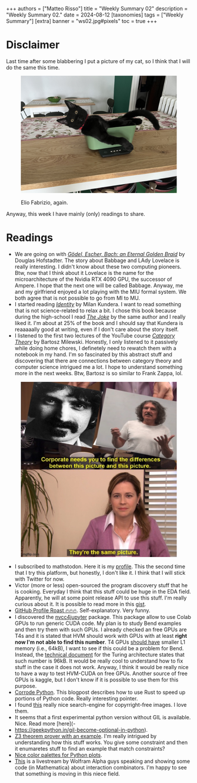 +++
authors = ["Matteo Risso"]
title = "Weekly Summary 02"
description = "Weekly Summary 02."
date = 2024-08-12
[taxonomies]
tags = ["Weekly Summary"]
[extra]
banner = "ws02.jpg#pixels"
toc = true
+++

# Disclaimer

Last time after some blabbering I put a picture of my cat, so I think that I will do the same this time.

<figure>

![ef](ef.jpg)
<figcaption>Elio Fabrizio, again.</figcaption>
</figure>

Anyway, this week I have mainly (only) readings to share.

# Readings
- We are going on with [*Gödel, Escher, Bach: an Eternal Golden Braid*](https://en.wikipedia.org/wiki/Gödel,_Escher,_Bach) by Douglas Hofstadter. The story about Babbage and LAdy Lovelace is really interesting. I didn't know about these two computing pioneers. Btw, now that I think about it Lovelace is the name for the microarchitecture of the Nvidia RTX 4090 GPU, the successor of Ampere. I hope that the next one will be called Babbage. Anyway, me and my girlfriend enjoyed a lot playing with the MIU formal system. We both agree that is not possible to go from MI to MU.
- I started reading [*Identity*](https://en.wikipedia.org/wiki/Identity_(novel)) by Milan Kundera. I want to read something that is not science-related to relax a bit. I chose this book because during the high-school I read [*The Joke*](https://en.wikipedia.org/wiki/The_Joke_(novel)) by the same author and I really liked it. I'm about at 25% of the book and I should say that Kundera is reaaaaally good at writing, even if I don't care about the story itself.
- I listened to the first two lectures of the YouTube course [*Category Theory*](https://www.youtube.com/playlist?list=PLbgaMIhjbmEnaH_LTkxLI7FMa2HsnawM_) by Bartosz Milewski. Honestly, I only listened to it passively while doing home chores, I definetely need to rewatch them with a notebook in my hand. I'm so fascinated by this abstract stuff and discovering that there are connections between category theory and computer science intrigued me a lot. I hope to understand something more in the next weeks. Btw, Bartosz is so similar to Frank Zappa, lol.
<figure>

![meme](meme.png)
</figure>

- I subscribed to mathstodon. Here it is my [profile](https://mathstodon.xyz/@mattrix96). This the second time that I try this platform, but honestly, I don't like it. I think that I will stick with Twitter for now.
- Victor (more or less) open-sourced the program discovery stuff that he is cooking. Everyday I think that this stuff could be huge in the EDA field. Apparently, he will at some point release API to use this stuff. I'm really curious about it. It is possible to read more in this [gist](https://gist.github.com/VictorTaelin/7fe49a99ebca42e5721aa1a3bb32e278).
- [GitHub Profile Roast 🔥🔥🔥](https://github-roast.pages.dev). Self-explanatory. Very funny.
- I discovered the [nvcc4jupyter](https://nvcc4jupyter.readthedocs.io/en/latest/usage.html) package. This package allow to use Colab GPUs to run generic CUDA code. My plan is to study Bend examples and then try them with such GPUs. I already checked an free GPUs are T4s and it is stated that HVM should work with GPUs with at least **right now I'm not able to find this number**. T4 GPUs [should have](https://www.techpowerup.com/gpu-specs/tesla-t4.c3316) smaller L1 memory (i.e., 64kB), I want to see if this could be a problem for Bend. Instead, the [technical document](https://images.nvidia.com/aem-dam/en-zz/Solutions/design-visualization/technologies/turing-architecture/NVIDIA-Turing-Architecture-Whitepaper.pdf) for the Turing architecture states that such number is 96kB. It would be really cool to understand how to fix stuff in the case it does not work. Anyway, I think it would be really nice to have a way to test HVM-CUDA on free GPUs. Another source of free GPUs is kaggle, but I don't know if it is possible to use them for this purpose.
- [Corrode Python](https://www.vortexa.com/product-blog/using-rust-to-corrode-insane-python-run-times/). This blogpost describes how to use Rust to speed up portions of Python code. Really interesting pointer.
- I found [this](https://public.work) really nice search-engine for copyrright-free images. I love them.
- It seems that a first experimental python version without GIL is available. Nice. Read more [here](- 
- https://geekpython.in/gil-become-optional-in-python).
- [Z3 theorem prover with an example](https://kevinlynagh.com/z3-simpsons-paradox/). I'm really intrigued by understanding how this stuff works. You give some constraint and then it enumaretes stuff to find an example that match constraints?
- [Nice color palettes for Python plots](https://python-graph-gallery.com/color-palette-finder/).
- [This](https://www.youtube.com/watch?v=zCcAg-vcpys&t=1264s) is a livestream by Wolfram Alpha guys speaking and showing some code (in Mathematica) about interaction combinators. I'm happy to see that something is moving in this niece field.